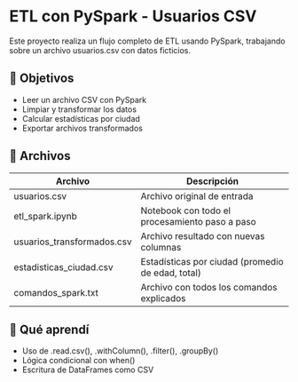 # ETL con PySpark - Usuarios CSV

Este proyecto realiza un flujo completo de ETL usando PySpark, trabajando sobre un archivo usuarios.csv con datos ficticios.

## 📌 Objetivos

- Leer un archivo CSV con PySpark
- Limpiar y transformar los datos
- Calcular estadísticas por ciudad
- Exportar archivos transformados

## 📁 Archivos

| Archivo | Descripción |
|--------|-------------|
| usuarios.csv | Archivo original de entrada |
| etl_spark.ipynb | Notebook con todo el procesamiento paso a paso |
| usuarios_transformados.csv | Archivo resultado con nuevas columnas |
| estadisticas_ciudad.csv | Estadísticas por ciudad (promedio de edad, total) |
| comandos_spark.txt | Archivo con todos los comandos explicados |

## 🧠 Qué aprendí

- Uso de .read.csv(), .withColumn(), .filter(), .groupBy()
- Lógica condicional con when()
- Escritura de DataFrames como CSV